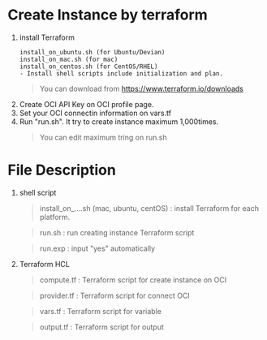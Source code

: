 # Create Instance by terraform

1. install Terraform
    ```
    install_on_ubuntu.sh (for Ubuntu/Devian)
    install_on_mac.sh (for mac)
    install_on_centos.sh (for CentOS/RHEL)
    - Install shell scripts include initialization and plan.
    ```
    > You can download from https://www.terraform.io/downloads
2. Create OCI API Key on OCI profile page.
3. Set your OCI connectin information on vars.tf
4. Run "run.sh". It try to create instance maximum 1,000times.
    > You can edit maximum tring on run.sh


# File Description
1. shell script

    > install_on_....sh (mac, ubuntu, centOS) : install Terraform for each platform.

    > run.sh : run creating instance Terraform script

    > run.exp : input "yes" automatically


2. Terraform HCL

    > compute.tf : Terraform script for create instance on OCI

    > provider.tf : Terraform script for connect OCI

    > vars.tf : Terraform script for variable

    > output.tf : Terraform script for output

